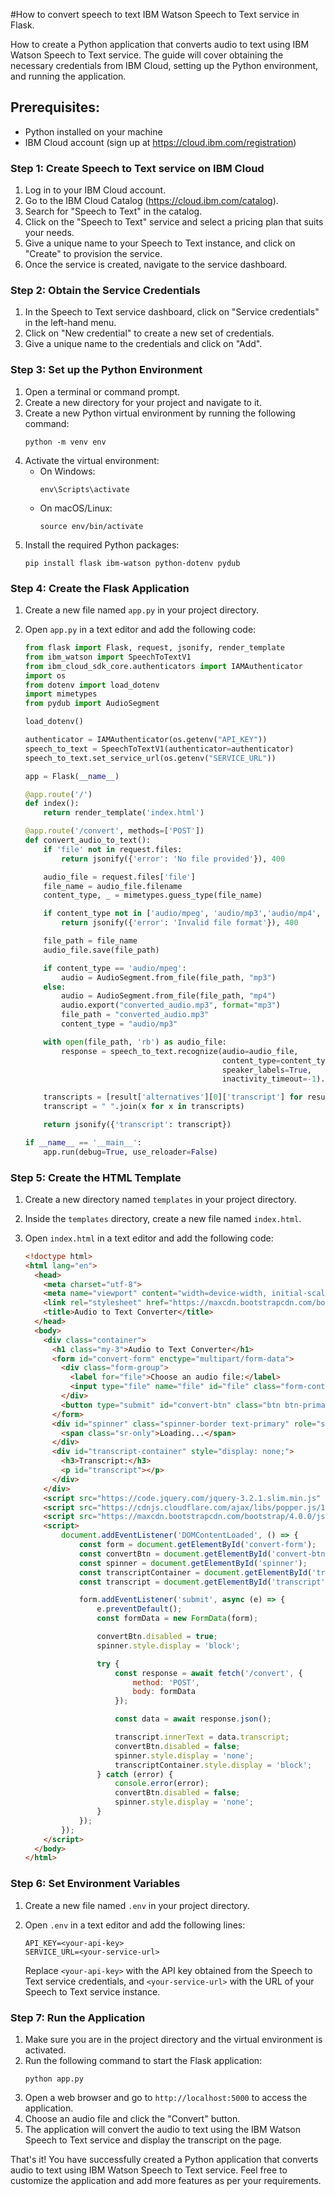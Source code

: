 #How to convert speech to text IBM Watson Speech to Text service in Flask.

 
 
 How to create a Python application that converts audio to text using IBM Watson Speech to Text service. The guide will cover obtaining the necessary credentials from IBM Cloud, setting up the Python environment, and running the application.

## Prerequisites:
- Python installed on your machine
- IBM Cloud account (sign up at https://cloud.ibm.com/registration)

### Step 1: Create Speech to Text service on IBM Cloud

1. Log in to your IBM Cloud account.
2. Go to the IBM Cloud Catalog (https://cloud.ibm.com/catalog).
3. Search for "Speech to Text" in the catalog.
4. Click on the "Speech to Text" service and select a pricing plan that suits your needs.
5. Give a unique name to your Speech to Text instance, and click on "Create" to provision the service.
6. Once the service is created, navigate to the service dashboard.

### Step 2: Obtain the Service Credentials

1. In the Speech to Text service dashboard, click on "Service credentials" in the left-hand menu.
2. Click on "New credential" to create a new set of credentials.
3. Give a unique name to the credentials and click on "Add".

### Step 3: Set up the Python Environment

1. Open a terminal or command prompt.
2. Create a new directory for your project and navigate to it.
3. Create a new Python virtual environment by running the following command:
   ```
   python -m venv env
   ```
4. Activate the virtual environment:
   - On Windows:
     ```
     env\Scripts\activate
     ```
   - On macOS/Linux:
     ```
     source env/bin/activate
     ```
5. Install the required Python packages:
   ```
   pip install flask ibm-watson python-dotenv pydub
   ```

### Step 4: Create the Flask Application

1. Create a new file named `app.py` in your project directory.
2. Open `app.py` in a text editor and add the following code:

   ```python
   from flask import Flask, request, jsonify, render_template
   from ibm_watson import SpeechToTextV1
   from ibm_cloud_sdk_core.authenticators import IAMAuthenticator
   import os
   from dotenv import load_dotenv
   import mimetypes
   from pydub import AudioSegment

   load_dotenv()

   authenticator = IAMAuthenticator(os.getenv("API_KEY"))
   speech_to_text = SpeechToTextV1(authenticator=authenticator)
   speech_to_text.set_service_url(os.getenv("SERVICE_URL"))

   app = Flask(__name__)

   @app.route('/')
   def index():
       return render_template('index.html')

   @app.route('/convert', methods=['POST'])
   def convert_audio_to_text():
       if 'file' not in request.files:
           return jsonify({'error': 'No file provided'}), 400

       audio_file = request.files['file']
       file_name = audio_file.filename
       content_type, _ = mimetypes.guess_type(file_name)

       if content_type not in ['audio/mpeg', 'audio/mp3','audio/mp4', 'audio/x-m4a']:
           return jsonify({'error': 'Invalid file format'}), 400

       file_path = file_name
       audio_file.save(file_path)

       if content_type == 'audio/mpeg':
           audio = AudioSegment.from_file(file_path, "mp3")
       else:
           audio = AudioSegment.from_file(file_path, "mp4")
           audio.export("converted_audio.mp3", format="mp3")
           file_path = "converted_audio.mp3"
           content_type = "audio/mp3"

       with open(file_path, 'rb') as audio_file:
           response = speech_to_text.recognize(audio=audio_file,
                                               content_type=content_type,
                                               speaker_labels=True,
                                               inactivity_timeout=-1).get_result()

       transcripts = [result['alternatives'][0]['transcript'] for result in response['results']]
       transcript = " ".join(x for x in transcripts)

       return jsonify({'transcript': transcript})

   if __name__ == '__main__':
       app.run(debug=True, use_reloader=False)
   ```

### Step 5: Create the HTML Template

1. Create a new directory named `templates` in your project directory.
2. Inside the `templates` directory, create a new file named `index.html`.
3. Open `index.html` in a text editor and add the following code:

   ```html
   <!doctype html>
   <html lang="en">
     <head>
       <meta charset="utf-8">
       <meta name="viewport" content="width=device-width, initial-scale=1, shrink-to-fit=no">
       <link rel="stylesheet" href="https://maxcdn.bootstrapcdn.com/bootstrap/4.0.0/css/bootstrap.min.css" integrity="sha384-Gn5384xqQ1aoWXA+058RXPxPg6fy4IWvTNh0E263XmFcJlSAwiGgFAW/dAiS6JXm" crossorigin="anonymous">
       <title>Audio to Text Converter</title>
     </head>
     <body>
       <div class="container">
         <h1 class="my-3">Audio to Text Converter</h1>
         <form id="convert-form" enctype="multipart/form-data">
           <div class="form-group">
             <label for="file">Choose an audio file:</label>
             <input type="file" name="file" id="file" class="form-control">
           </div>
           <button type="submit" id="convert-btn" class="btn btn-primary">Convert</button>
         </form>
         <div id="spinner" class="spinner-border text-primary" role="status" style="display: none;">
           <span class="sr-only">Loading...</span>
         </div>
         <div id="transcript-container" style="display: none;">
           <h3>Transcript:</h3>
           <p id="transcript"></p>
         </div>
       </div>
       <script src="https://code.jquery.com/jquery-3.2.1.slim.min.js" integrity="sha384-KJ3o2DKtIkvYIK3UENzmM7KCkRr/rE9/Qpg6aAZGJwFDMVNA/GpGFF93hXpG5KkN" crossorigin="anonymous"></script>
       <script src="https://cdnjs.cloudflare.com/ajax/libs/popper.js/1.12.9/umd/popper.min.js" integrity="sha384-ApNbgh9B+Y1QKtv3Rn7W3mgPxhU9K/ScQsAP7hUibX39j7fakFPskvXusvfa0b4Q" crossorigin="anonymous"></script>
       <script src="https://maxcdn.bootstrapcdn.com/bootstrap/4.0.0/js/bootstrap.min.js" integrity="sha384-JZR6Spejh4U02d8jOt6vLEHfe/JQGiRRSQQxSfFWpi1MquVdAyjUar5+76PVCmYl" crossorigin="anonymous"></script>
       <script>
           document.addEventListener('DOMContentLoaded', () => {
               const form = document.getElementById('convert-form');
               const convertBtn = document.getElementById('convert-btn');
               const spinner = document.getElementById('spinner');
               const transcriptContainer = document.getElementById('transcript-container');
               const transcript = document.getElementById('transcript');

               form.addEventListener('submit', async (e) => {
                   e.preventDefault();
                   const formData = new FormData(form);

                   convertBtn.disabled = true;
                   spinner.style.display = 'block';

                   try {
                       const response = await fetch('/convert', {
                           method: 'POST',
                           body: formData
                       });

                       const data = await response.json();

                       transcript.innerText = data.transcript;
                       convertBtn.disabled = false;
                       spinner.style.display = 'none';
                       transcriptContainer.style.display = 'block';
                   } catch (error) {
                       console.error(error);
                       convertBtn.disabled = false;
                       spinner.style.display = 'none';
                   }
               });
           });
       </script>
     </body>
   </html>
   ```

### Step 6: Set Environment Variables

1. Create a new file named `.env` in your project directory.
2. Open `.env` in a text editor and add the following lines:

   ```
   API_KEY=<your-api-key>
   SERVICE_URL=<your-service-url>
   ```

   Replace `<your-api-key>` with the API key obtained from the Speech to Text service credentials, and `<your-service-url>` with the URL of your Speech to Text service instance.

### Step 7: Run the Application

1. Make sure you are in the project directory and the virtual environment is activated.
2. Run the following command to start the Flask application:
   ```
   python app.py
   ```
3. Open a web browser and go to `http://localhost:5000` to access the application.
4. Choose an audio file and click the "Convert" button.
5. The application will convert the audio to text using the IBM Watson Speech to Text service and display the transcript on the page.

That's it! You have successfully created a Python application that converts audio to text using IBM Watson Speech to Text service. Feel free to customize the application and add more features as per your requirements.